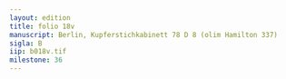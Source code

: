 ```yaml
---
layout: edition
title: folio 18v
manuscript: Berlin, Kupferstichkabinett 78 D 8 (olim Hamilton 337)
sigla: B
iip: b018v.tif
milestone: 36
---
```


